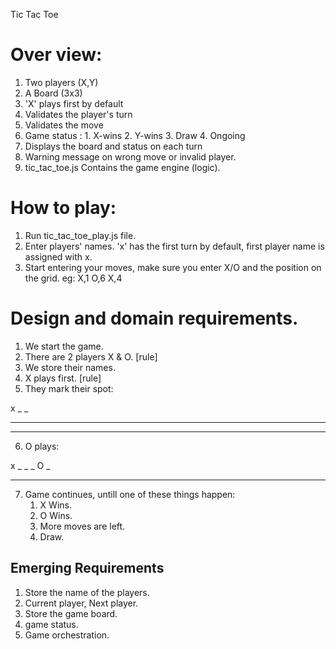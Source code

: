 Tic Tac Toe

# Over view:

1. Two players (X,Y)
2. A Board (3x3)
3. 'X' plays first by default 
4. Validates the player's turn
5. Validates the move  
6. Game status :
            1. X-wins
            2. Y-wins
            3. Draw
            4. Ongoing
7. Displays the board and status on each turn
8. Warning message on wrong move or invalid player.
9. tic_tac_toe.js Contains the game engine (logic).

# How to play:

1. Run tic_tac_toe_play.js file.
2. Enter players' names. 'x' has the first turn by default, first player name is assigned with x.
3. Start entering your moves, make sure you enter X/O and the position on the grid.
   eg: X,1  O,6  X,4    

# Design and domain requirements. 

1. We start the game.
2. There are 2 players X & O. [rule]
3. We store their names.
4. X plays first. [rule]
5. They mark their spot:

  x _ _
  _ _ _ 
  _ _ _

  6. O plays:

  x _ _
  _ O _ 
  _ _ _

  7. Game continues, untill one of these things happen:
     1. X Wins.
     2. O Wins.
     3. More moves are left.
     4. Draw.

  ## Emerging Requirements

  1. Store the name of the players.
  2. Current player, Next player.
  3. Store the game board.
  4. game status.
  5. Game orchestration. 

    